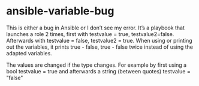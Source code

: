 # ansible-variable-bug

This is either a bug in Ansible or I don’t see my error.
It’s a playbook that launches a role 2 times, first with testvalue = true, testvalue2=false. Afterwards with testvalue = false, testvalue2 = true.
When using or printing out the variables, it prints true - false, true - false twice instead of using the adapted variables.

The values are changed if the type changes. For example by first using a bool 
testvalue = true
and afterwards a string (between quotes)
testvalue = "false"
